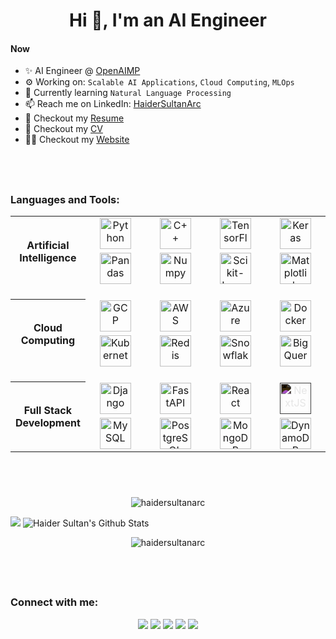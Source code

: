 <h1 align='center'>Hi 👋, I'm an AI Engineer</h1>

#### Now

- ✨ AI Engineer @ [OpenAIMP](https://www.openaimp.com/)
- ⚙️ Working on: `Scalable AI Applications`, `Cloud Computing`, `MLOps`
- 🌱 Currently learning `Natural Language Processing`
- 📫 Reach me on LinkedIn: [HaiderSultanArc](https://www.linkedin.com/in/haidersultanarc/)
- 📝 Checkout my [Resume](resume/resume.pdf)
- 📑 Checkout my [CV](resume/cv.pdf)
- 👨‍💻 Checkout my [Website](https://haidersultanarc-hs.web.app/)

## <br>
<h3 align="left">Languages and Tools:</h3>
<table align="center">
    <tr>
        <th align='center' width='100px' rowspan="2">
            <p align='center'>Artificial Intelligence</p>
        </th>
        <td align='center' width='150px'>
            <img alt="Python" height="50px" src="https://upload.wikimedia.org/wikipedia/commons/c/c3/Python-logo-notext.svg" />
        </td>
        <td align='center' width='150px'>
            <img alt="C++" height="50px" src="https://upload.wikimedia.org/wikipedia/commons/1/18/ISO_C%2B%2B_Logo.svg" />
        </td>
        <td align='center' width='150px'>
            <img alt="TensorFlow" height="50px" src="https://upload.wikimedia.org/wikipedia/commons/1/11/TensorFlowLogo.svg" />
        </td>
        <td align='center' width='150px'>
            <img alt="Keras" height="50px" src="https://upload.wikimedia.org/wikipedia/commons/a/ae/Keras_logo.svg" />
        </td>
    </tr>
    <tr>
        <td align='center' width='150px'>
            <img alt="Pandas" height="50px" src="https://upload.wikimedia.org/wikipedia/commons/e/ed/Pandas_logo.svg" />
        </td>
        <td align='center' width='150px'>
            <img alt="Numpy" height="50px" src="https://upload.wikimedia.org/wikipedia/commons/1/1a/NumPy_logo.svg" />
        </td>
        <td align='center' width='150px'>
            <img alt="Scikit-Learn" height="50px" src="https://upload.wikimedia.org/wikipedia/commons/0/05/Scikit_learn_logo_small.svg" />
        </td>
        <td align='center' width='150px'>
            <img alt="Matplotlib" height="50px" src="https://upload.wikimedia.org/wikipedia/commons/8/84/Matplotlib_icon.svg" />
        </td>
    </tr>
    <tr height='20px'></tr>
    <tr>
        <th align='center' width='100px' rowspan='2'>
            <p align='center'>Cloud Computing</p>
        </th>
        <td align='center' width='150px'>
            <img alt="GCP" height="50px" src="https://www.vectorlogo.zone/logos/google_cloud/google_cloud-icon.svg" />
        </td>
        <td align='center' width='150px'>
            <img alt="AWS" height="50px" src="https://upload.wikimedia.org/wikipedia/commons/9/93/Amazon_Web_Services_Logo.svg" />
        </td>
        <td align='center' width='150px'>
            <img alt="Azure" height="50px" src="https://www.vectorlogo.zone/logos/microsoft_azure/microsoft_azure-icon.svg" />
        </td>
        <td align='center' width='150px'>
            <img alt="Docker" height="50px" src="https://www.vectorlogo.zone/logos/docker/docker-icon.svg" />
        </td>
    </tr>
    <tr>
        <td align='center' width='150px'>
            <img alt="Kubernetes" height="50px" src="https://www.vectorlogo.zone/logos/kubernetes/kubernetes-icon.svg" />
        </td>
        <td align='center' width='150px'>
            <img alt="Redis" height="50px" src="https://www.vectorlogo.zone/logos/redis/redis-icon.svg" />
        </td>
        <td align='center' width='150px'>
            <img alt="Snowflake" height="50px" src="https://upload.wikimedia.org/wikipedia/commons/f/ff/Snowflake_Logo.svg" />
        </td>
        <td align='center' width='150px'>
            <img alt="BigQuery" height="50px" src="https://www.vectorlogo.zone/logos/google_bigquery/google_bigquery-icon.svg" />
        </td>
    </tr>
    <tr height='20px'></tr>
    <tr>
        <th align='center' width='100px' rowspan='2'>
            <p align='center'>Full Stack Development</p>
        </th>
        <td align='center' width='150px'>
            <img alt="Django" height="50px" src="https://www.vectorlogo.zone/logos/djangoproject/djangoproject-icon.svg" />
        </td>
        <td align='center' width='150px'>
            <img alt="FastAPI" height="50px" src="https://svgarchive.com/wp-content/uploads/fastapi-1.svg" />
        </td>
        <td align='center' width='150px'>
            <img alt="React" height="50px" src="https://upload.wikimedia.org/wikipedia/commons/a/a7/React-icon.svg" />
        </td>
        <td align='center' width='150px'>
            <img alt="NextJS" height="50px" src="https://upload.wikimedia.org/wikipedia/commons/8/8e/Nextjs-logo.svg" style="filter: invert(100%)" />
        </td>
    </tr>
    <tr>
        <td align='center' width='150px'>
            <img alt="MySQL" height="50px" src="https://www.vectorlogo.zone/logos/mysql/mysql-icon.svg" />
        </td>
        <td align='center' width='150px'>
            <img alt="PostgreSQL" height="50px" src="https://www.vectorlogo.zone/logos/postgresql/postgresql-icon.svg" />
        </td>
        <td align='center' width='150px'>
            <img alt="MongoDB" height="50px" src="https://www.vectorlogo.zone/logos/mongodb/mongodb-icon.svg" />
        </td>
        <td align='center' width='150px'>
            <img alt="DynamoDB" height="50px" src="https://upload.wikimedia.org/wikipedia/commons/f/fd/DynamoDB.png" />
        </td>
    </tr>
</table>

## <br>
<p align="center">
<img src="https://github-readme-streak-stats.herokuapp.com/?user=haidersultanarc&theme=tokyonight_duo&bg_color=0d1117&show_icons=true&hide_border=true" alt="haidersultanarc" />
</p>
<img src="https://hs-github-stats.vercel.app/api/wakatime?username=HaiderSultanArc&custom_title=Coding%20Activity%20since%20September%202022&theme=tokyonight&bg_color=00000000&show_icons=true&hide_border=true&layout=compact&hide=git,other,text,csv,ini" />
<!-- <img src="https://hs-github-stats.vercel.app/api/top-langs/?&username=HaiderSultanArc&theme=tokyonight&bg_color=00000000&show_icons=true&hide_border=true&layout=compact&hide=jupyter%20notebook,cmake,html,css,scss" /> -->
<img alt="Haider Sultan's Github Stats" src="https://hs-github-stats.vercel.app/api?username=haidersultanarc&theme=tokyonight&bg_color=00000000&show_icons=true&hide_border=true&count_private=true&include_all_commits=true&hide=stars" />
<p align="center">
<img src="https://github-profile-trophy.vercel.app/?username=haidersultanarc&rank=-C,-B&theme=algolia&no-bg=true&no-frame=true&column=6&margin-w=60" alt="haidersultanarc" />
</p>

<!-- [![Haider Sultan's GitHub Activity Graph](https://github-readme-activity-graph.cyclic.app/graph?username=HaiderSultanArc&theme=react-dark&hide_border=true&area=true&area_color=5f8dd8)](https://github.com/HaiderSultanArc) -->

## <br>
<h3 align="left">Connect with me:</h3>
<p align="center">
<a href="https://haidersultanarc-hs.web.app/"><img src="https://img.shields.io/badge/-HaiderSultanArc-3423A6?style=flat&logo=Google-Chrome&logoColor=white"/></a>
<a href="https://linkedin.com/in/haidersultanarc"><img src="https://img.shields.io/badge/-HaiderSultanArc-0077B5?style=flat&logo=Linkedin&logoColor=white"/></a>
<a href="mailto:haidersultanarc@gmail.com"><img src="https://img.shields.io/badge/-haidersultanarc@gmail.com-D14836?style=flat&logo=Gmail&logoColor=white"/></a>
<a href="https://instagram.com/haidersultanarc"><img src="https://img.shields.io/badge/-@HaiderSultanArc-E4405F?style=flat&logo=Instagram&logoColor=white"/></a>
<a href="https://facebook.com/haidersultanarc"><img src="https://img.shields.io/badge/-HaiderSultanArc-1877F2?style=flat&logo=Facebook&logoColor=white"/></a>
